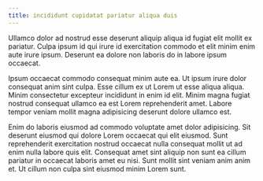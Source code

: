 ```yaml
---
title: incididunt cupidatat pariatur aliqua duis
---
```


Ullamco dolor ad nostrud esse deserunt aliquip aliqua id fugiat elit mollit ex pariatur. Culpa ipsum id qui irure id exercitation commodo et elit minim enim aute irure ipsum. Deserunt ea dolore non laboris do in labore ipsum occaecat.

Ipsum occaecat commodo consequat minim aute ea. Ut ipsum irure dolor consequat anim sint culpa. Esse cillum ex ut Lorem ut esse aliqua aliqua. Minim consectetur excepteur incididunt in enim id elit. Minim magna fugiat nostrud consequat ullamco ea est Lorem reprehenderit amet. Labore tempor veniam mollit magna adipisicing deserunt dolore ullamco est.

Enim do laboris eiusmod ad commodo voluptate amet dolor adipisicing. Sit deserunt eiusmod qui dolore Lorem occaecat qui elit eiusmod. Sunt reprehenderit exercitation nostrud occaecat nulla consequat mollit ut ad enim nulla labore quis elit. Consequat amet sint aliquip non sunt ea cillum pariatur in occaecat laboris amet eu nisi. Sunt mollit sint veniam anim anim et. Ut cillum non culpa sint eiusmod minim Lorem sunt.